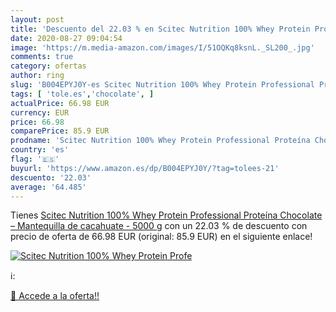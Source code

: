 ```yaml
---
layout: post
title: 'Descuento del 22.03 % en Scitec Nutrition 100% Whey Protein Profe'
date: 2020-08-27 09:04:54
image: 'https://m.media-amazon.com/images/I/51OQKq8ksnL._SL200_.jpg'
comments: true
category: ofertas
author: ring
slug: 'B004EPYJ0Y-es Scitec Nutrition 100% Whey Protein Professional Proteína...'
tags: [ 'tole.es','chocolate', ]
actualPrice: 66.98 EUR
currency: EUR
price: 66.98
comparePrice: 85.9 EUR
prodname: 'Scitec Nutrition 100% Whey Protein Professional Proteína Chocolate – Mantequilla de cacahuate - 5000 g'
country: 'es'
flag: '🇪🇸'
buyurl: 'https://www.amazon.es/dp/B004EPYJ0Y/?tag=tolees-21'
descuento: '22.03'
average: '64.485'
---
```


Tienes [Scitec Nutrition 100% Whey Protein Professional Proteína Chocolate – Mantequilla de cacahuate - 5000 g](https://www.amazon.es/dp/B004EPYJ0Y/?tag=tolees-21) con un 22.03 % de descuento con precio de oferta de 66.98 EUR (original: 85.9 EUR) en el siguiente enlace!

[![Scitec Nutrition 100% Whey Protein Profe](https://m.media-amazon.com/images/I/51OQKq8ksnL._SL200_.jpg)](https://www.amazon.es/dp/B004EPYJ0Y/?tag=tolees-21)

ℹ️:


[🛒 Accede a la oferta!!](https://www.amazon.es/dp/B004EPYJ0Y/?tag=tolees-21)
